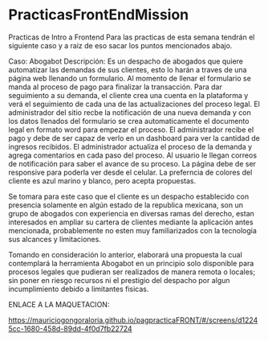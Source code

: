 # PracticasFrontEndMission

Practicas de Intro a Frontend
Para las practicas de esta semana tendrán el siguiente caso y a raiz de eso sacar los puntos mencionados abajo.

Caso: Abogabot Descripción: Es un despacho de abogados que quiere automatizar las demandas de sus clientes, esto lo harán a traves de una página web llenando un formulario. Al momento de llenar el formulario se manda al proceso de pago para finalizar la transacción. Para dar seguimiento a su demanda, el cliente crea una cuenta en la plataforma y verá el seguimiento de cada una de las actualizaciones del proceso legal. El administrador del sitio recbe la notificación de una nueva demanda y con los datos llenados del formulario se crea automaticamente el documento legal en formato word para empezar el proceso. El administrador recibe el pago y debe de ser capaz de verlo en un dashboard para ver la cantidad de ingresos recibidos. El administrador actualiza el proceso de la demanda y agrega comentarios en cada paso del proceso. Al usuario le llegan correos de notificación para saber el avance de su proceso. La página debe de ser responsive para poderla ver desde el celular. La preferncia de colores del cliente es azul marino y blanco, pero acepta propuestas.

Se tomara para este caso que el cliente es un despacho establecido con presencia solamente en algún estado de la republica mexicana, son un grupo de abogados con experiencia en diversas ramas del derecho, estan interesados en ampliar su cartera de clientes mediante la aplicación antes mencionada, probablemente no esten muy familiarizados con la tecnologia sus alcances y limitaciones.

Tomando en consideración lo anterior, elaborará una propuesta la cual contemplará la herramienta Abogabot en un principio solo disponible para procesos legales que pudieran ser realizados de manera remota o locales; sin poner en riesgo recursos ni el prestigio del despacho por algun incumplimiento debido a limitantes fisicas.  


ENLACE A LA MAQUETACION:

https://mauriciogongoraloria.github.io/pagpracticaFRONT/#/screens/d12245cc-1680-458d-89dd-4f0d7fb22724
